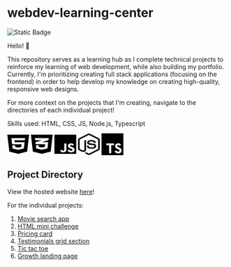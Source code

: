 # webdev-learning-center
![Static Badge](https://img.shields.io/badge/projects_completed-6-blue)

Hello! 👋 

This repository serves as a learning hub as I complete technical projects to reinforce my learning of web development, while also building my portfolio. Currently, I'm prioritizing creating full stack applications (focusing on the frontend) in order to help develop my knowledge on creating high-quality, responsive web designs.

For more context on the projects that I'm creating, navigate to the directories of each individual project! 

Skills used: HTML, CSS, JS, Node.js, Typescript

<img src="icons/html.svg" alt="html" width="50" height="50"> <img src="icons/css.svg" alt="css" width="50" height="50"> <img src="icons/js.svg" alt="js" width="50" height="50"> <img src="icons/node-js.svg" alt="node.js" width="50" height="50"> <img src="icons/typescript.svg" alt="typescript" width="50" height="50">

## Project Directory

View the hosted website [here](http://github.cloudydaiyz.com/webdev-learning-center/)!

For the individual projects:
1. [Movie search app](https://github.cloudydaiyz.com/webdev-learning-center/01-movie-search-app/movie-app)
2. [HTML mini challenge](https://github.cloudydaiyz.com/webdev-learning-center/02-web-dev-bootcamp/html-mini-challenge)
3. [Pricing card](https://github.cloudydaiyz.com/webdev-learning-center/02-web-dev-bootcamp/pricing-card/)
4. [Testimonials grid section](https://github.cloudydaiyz.com/webdev-learning-center/02-web-dev-bootcamp/testimonials-grid-section)
5. [Tic tac toe](https://github.cloudydaiyz.com/webdev-learning-center/03-tic-tac-toe/vanilla-mvc)
6. [Growth landing page](https://github.cloudydaiyz.com/webdev-learning-center/02-web-dev-bootcamp/04-growth-landing-page)
